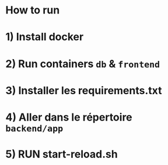 # How to run

# 1) Install docker
# 2) Run containers `db` & `frontend`
# 3) Installer les requirements.txt 
# 4) Aller dans le répertoire  `backend/app`
# 5) RUN start-reload.sh
